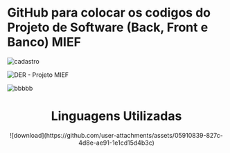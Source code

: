 <h1><b>GitHub para colocar os codigos do Projeto de Software (Back, Front e Banco) MIEF</b></h1>

![cadastro](https://github.com/user-attachments/assets/503c8469-0d85-47de-a47e-fbcda1619cd3)

![DER - Projeto MIEF](https://github.com/user-attachments/assets/a39bbeae-d593-4c97-b0a2-47c7e29ef92b)


![bbbbb](https://github.com/user-attachments/assets/feee7b7f-4724-484b-bba2-763c499f4c9e)
<div align = center>
<h1><b>Linguagens Utilizadas</b></h1>
![download](https://github.com/user-attachments/assets/05910839-827c-4d8e-ae91-1e1cd15d4b3c)
</div>
